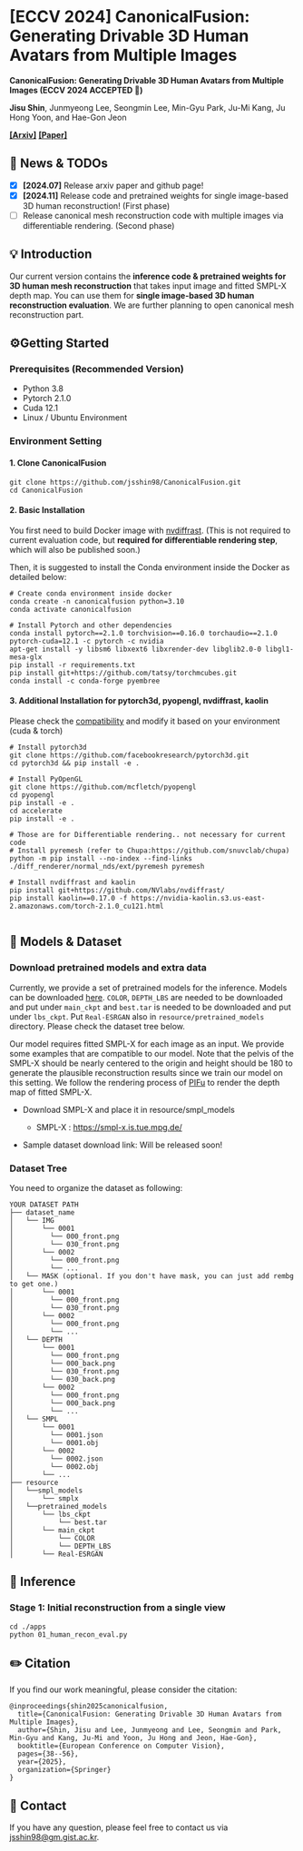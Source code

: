 # [ECCV 2024] CanonicalFusion: Generating Drivable 3D Human Avatars from Multiple Images

**CanonicalFusion: Generating Drivable 3D Human Avatars from Multiple Images (ECCV 2024 ACCEPTED 🎉)**

**Jisu Shin**, Junmyeong Lee, Seongmin Lee, Min-Gyu Park, Ju-Mi Kang, Ju Hong Yoon, and Hae-Gon Jeon

**[[Arxiv]](https://arxiv.org/abs/2407.04345)**
**[[Paper]](https://link.springer.com/chapter/10.1007/978-3-031-73337-6_3)**

## 📣 News & TODOs
- [x] **[2024.07]** Release arxiv paper and github page!
- [x] **[2024.11]** Release code and pretrained weights for single image-based 3D human reconstruction! (First phase)
- [ ] Release canonical mesh reconstruction code with multiple images via differentiable rendering. (Second phase)

## 💡 Introduction
Our current version contains the **inference code & pretrained weights for 3D human mesh reconstruction** that takes input image and fitted SMPL-X depth map. You can use them for **single image-based 3D human reconstruction evaluation**. 
We are further planning to open canonical mesh reconstruction part.

## ⚙️Getting Started
### Prerequisites (Recommended Version)

- Python 3.8
- Pytorch 2.1.0
- Cuda 12.1
- Linux / Ubuntu Environment

### Environment Setting
#### 1. Clone CanonicalFusion
```
git clone https://github.com/jsshin98/CanonicalFusion.git
cd CanonicalFusion
```

#### 2. Basic Installation

You first need to build Docker image with [nvdiffrast](https://nvlabs.github.io/nvdiffrast/#linux). 
(This is not required to current evaluation code, but **required for differentiable rendering step**, which will also be published soon.)

Then, it is suggested to install the Conda environment inside the Docker as detailed below:
```
# Create conda environment inside docker
conda create -n canonicalfusion python=3.10
conda activate canonicalfusion

# Install Pytorch and other dependencies
conda install pytorch==2.1.0 torchvision==0.16.0 torchaudio==2.1.0 pytorch-cuda=12.1 -c pytorch -c nvidia
apt-get install -y libsm6 libxext6 libxrender-dev libglib2.0-0 libgl1-mesa-glx 
pip install -r requirements.txt
pip install git+https://github.com/tatsy/torchmcubes.git
conda install -c conda-forge pyembree
```
#### 3. Additional Installation for pytorch3d, pyopengl, nvdiffrast, kaolin
Please check the [compatibility](https://kaolin.readthedocs.io/en/latest/notes/installation.html) and modify it based on your environment (cuda & torch)
```
# Install pytorch3d
git clone https://github.com/facebookresearch/pytorch3d.git
cd pytorch3d && pip install -e .

# Install PyOpenGL
git clone https://github.com/mcfletch/pyopengl
cd pyopengl
pip install -e .
cd accelerate
pip install -e .

# Those are for Differentiable rendering.. not necessary for current code
# Install pyremesh (refer to Chupa:https://github.com/snuvclab/chupa)
python -m pip install --no-index --find-links ./diff_renderer/normal_nds/ext/pyremesh pyremesh

# Install nvdiffrast and kaolin 
pip install git+https://github.com/NVlabs/nvdiffrast/
pip install kaolin==0.17.0 -f https://nvidia-kaolin.s3.us-east-2.amazonaws.com/torch-2.1.0_cu121.html


```
## 🧰 Models & Dataset
### Download pretrained models and extra data
Currently, we provide a set of pretrained models for the inference. Models can be downloaded [here](https://drive.google.com/drive/folders/12cfeM8rOfqHY40-k0S4sMHlAZIM24EG7?usp=sharing
). ```COLOR```, ```DEPTH_LBS``` are needed to be downloaded and put under ```main_ckpt``` and ```best.tar``` is needed to be downloaded and put under ```lbs_ckpt```. Put ```Real-ESRGAN``` also in ```resource/pretrained_models``` directory. Please check the dataset tree below.

Our model requires fitted SMPL-X for each image as an input. We provide some examples that are compatible to our model. Note that the pelvis of the SMPL-X should be nearly centered to the origin and height should be 180 to generate the plausible reconstruction results since we train our model on this setting. We follow the rendering process of [PIFu](https://github.com/shunsukesaito/PIFu) to render the depth map of fitted SMPL-X.

- Download SMPL-X and place it in resource/smpl_models
  - SMPL-X : https://smpl-x.is.tue.mpg.de/

- Sample dataset download link: Will be released soon!

### Dataset Tree
You need to organize the dataset as following:
```
YOUR DATASET PATH
├── dataset_name
│   └── IMG
│       └── 0001
│         └── 000_front.png
│         └── 030_front.png
│       └── 0002
│         └── 000_front.png
│         └── ...
│   └── MASK (optional. If you don't have mask, you can just add rembg to get one.)
│       └── 0001
│         └── 000_front.png
│         └── 030_front.png
│       └── 0002
│         └── 000_front.png
│         └── ...
│   └── DEPTH
│       └── 0001
│         └── 000_front.png
│         └── 000_back.png
│         └── 030_front.png
│         └── 030_back.png
│       └── 0002
│         └── 000_front.png
│         └── 000_back.png
│         └── ...
│   └── SMPL
│       └── 0001
│         └── 0001.json
│         └── 0001.obj
│       └── 0002
│         └── 0002.json
│         └── 0002.obj
│       └── ...
├── resource
│   └──smpl_models
│       └── smplx
│   └──pretrained_models
│       └── lbs_ckpt
│           └── best.tar
│       └── main_ckpt
│           └── COLOR
│           └── DEPTH_LBS
│       └── Real-ESRGAN
```

## 🔎 Inference
### Stage 1: Initial reconstruction from a single view
```
cd ./apps
python 01_human_recon_eval.py
```
<!-- ### Stage 2: Refine canonical model with multiple frames - Not open yet. Still fixing..
You need to manually set the frame number that you want to use on refinement. (Will be revised soon)
```
cd ./apps
python 02_canonical_fusion.py
``` -->

## ✏️ Citation
If you find our work meaningful, please consider the citation:
```
@inproceedings{shin2025canonicalfusion,
  title={CanonicalFusion: Generating Drivable 3D Human Avatars from Multiple Images},
  author={Shin, Jisu and Lee, Junmyeong and Lee, Seongmin and Park, Min-Gyu and Kang, Ju-Mi and Yoon, Ju Hong and Jeon, Hae-Gon},
  booktitle={European Conference on Computer Vision},
  pages={38--56},
  year={2025},
  organization={Springer}
}
```

## 📱 Contact
If you have any question, please feel free to contact us via jsshin98@gm.gist.ac.kr.
